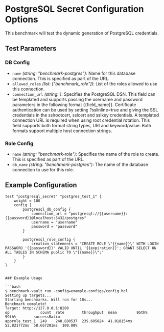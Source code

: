 # PostgreSQL Secret Configuration Options

This benchmark will test the dynamic generation of PostgreSQL credentials.

## Test Parameters
### DB Config
- `name` _(string: "benchmark-postgres")_: Name for this database connection. This is specified as part of the URL.
- `allowed_roles` _(list: ["benchmark_role"])_: List of the roles allowed to use this connection. 
- `connection_url` _(string: <required>)_: Specifies the PostgreSQL DSN. This field can be templated and supports passing the username and password parameters in the following format {{field_name}}. Certificate authentication can be used by setting ?sslinline=true and giving the SSL credentials in the sslrootcert, sslcert and sslkey credentials. A templated connection URL is required when using root credential rotation. This field supports both format string types, URI and keyword/value. Both formats support multiple host connection strings. 

### Role Config
- `name` _(string: "benchmark-role")_: Specifies the name of the role to create. This is specified as part of the URL.
- `db_name` _(string: "benchmark-postgres")_: The name of the database connection to use for this role.

## Example Configuration
```hcl
test "postgresql_secret" "postgres_test_1" {
    weight = 100
    config {
        postgresql_db_config {
            connection_url = "postgresql://{{username}}:{{password}}@localhost:5432/postgres"
            username = "username"
            password = "password"
        }

        postgresql_role_config {
            creation_statements = "CREATE ROLE \"{{name}}\" WITH LOGIN PASSWORD '{{password}}' VALID UNTIL '{{expiration}}'; GRANT SELECT ON ALL TABLES IN SCHEMA public TO \"{{name}}\";"
        }
    }
}


### Example Usage

```bash
$ benchmark-vault run -config=example-configs/config.hcl
Setting up targets...
Starting benchmarks. Will run for 10s...
Benchmark complete!
Target: http://127.0.0.1:8200
op              count  rate        throughput  mean         95th%        99th%        successRatio
approle_test_1  249    248.880537  239.605824  41.018154ms  52.821772ms  58.667201ms  100.00%
```
